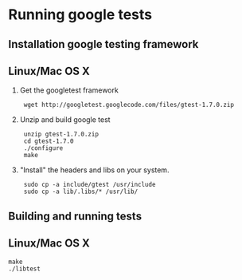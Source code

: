 Running google tests
====================

Installation google testing framework
-------------------------------------

## Linux/Mac OS X

1. Get the googletest framework

		wget http://googletest.googlecode.com/files/gtest-1.7.0.zip

2. Unzip and build google test

		unzip gtest-1.7.0.zip
		cd gtest-1.7.0
		./configure
		make

3. "Install" the headers and libs on your system.

		sudo cp -a include/gtest /usr/include
		sudo cp -a lib/.libs/* /usr/lib/

Building and running tests
--------------------------

## Linux/Mac OS X

	make
	./libtest

